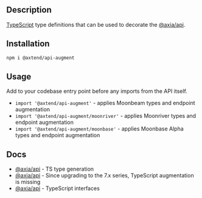## Description

<a href="http://www.typescriptlang.org" target="_blank">TypeScript</a> type definitions that can be used to decorate the <a href="https://www.npmjs.com/package/@axia/api" target="_blank">@axia/api</a>.

## Installation

```bash
npm i @axtend/api-augment
```

## Usage

Add to your codebase entry point before any imports from the API itself.

- `import '@axtend/api-augment'` - applies Moonbeam types and endpoint augmentation
- `import '@axtend/api-augment/moonriver'` - applies Moonriver types and endpoint augmentation
- `import '@axtend/api-augment/moonbase'` - applies Moonbase Alpha types and endpoint augmentation

## Docs

- <a href="https://axia.js.org/docs/api/examples/promise/typegen/" target="_blank">@axia/api</a> - TS type generation
- <a href="https://axia.js.org/docs/api/FAQ/#since-upgrading-to-the-7x-series-typescript-augmentation-is-missing" target="_blank">@axia/api</a> - Since upgrading to the 7.x series, TypeScript augmentation is missing
- <a href="https://axia.js.org/docs/api/start/typescript" target="_blank">@axia/api</a> - TypeScript interfaces
